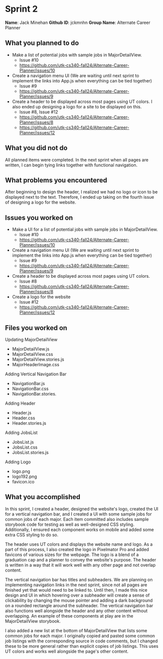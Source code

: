 # Sprint 2
**Name**: Jack Minehan
**Github ID**: jckmnhn
**Group Name**: Alternate Career Planner

## What you planned to do
- Make a list of potential jobs with sample jobs in MajorDetailView.
	- Issue #10
	- https://github.com/utk-cs340-fall24/Alternate-Career-Planner/issues/10
- Create a navigation menu UI (We are waiting until next sprint to implement the links into App.js when everything can be tied together)
	- Issue #9
	- https://github.com/utk-cs340-fall24/Alternate-Career-Planner/issues/9
- Create a header to be displayed across most pages using UT colors. I also ended up designing a logo for a site to be displayed on this.
	- Issue #8, Issue #12
	- https://github.com/utk-cs340-fall24/Alternate-Career-Planner/issues/8
	- https://github.com/utk-cs340-fall24/Alternate-Career-Planner/issues/12
## What you did not do
All planned items were completed. In the next sprint when all pages are written, I can begin tying links together with functional navigation.

## What problems you encountered
After beginning to design the header, I realized we had no logo or icon to be displayed next to the text. Therefore, I ended up taking on the fourth issue of designing a logo for the website.

## Issues you worked on 
- Make a UI for a list of potential jobs with sample jobs in MajorDetailView.
	- Issue #10
	- https://github.com/utk-cs340-fall24/Alternate-Career-Planner/issues/10
- Create a navigation menu UI (We are waiting until next sprint to implement the links into App.js when everything can be tied together)
	- Issue #9
	- https://github.com/utk-cs340-fall24/Alternate-Career-Planner/issues/9
- Create a header to be displayed across most pages using UT colors.
	- Issue #8
	- https://github.com/utk-cs340-fall24/Alternate-Career-Planner/issues/8
- Create a logo for the website
	- Issue #12
	- https://github.com/utk-cs340-fall24/Alternate-Career-Planner/issues/12

## Files you worked on

Updating MajorDetailView
- MajorDetailView.js
- MajorDetailView.css
- MajorDetailView.stories.js
- MajorHeaderImage.css

Adding Vertical Navigation Bar
- NavigationBar.js
- NavigationBar.css
- NavigationBar.stories.

Adding Header
- Header.js
- Header.css
- Header.stories.js

Adding JobsList
- JobsList.js
- JobsList.css
- JobsList.stories.js

Adding Logo
- logo.png
- logo192.png
- favicon.ico

## What you accomplished
In this sprint, I created a header, designed the website's logo, created the UI for a vertical navigation bar, and I created a UI with some sample jobs for common jobs of each major. Each item committed also includes sample storybook code for testing as well as well-designed CSS styling. Additionally, I ensured each component works on mobile and added some extra CSS styling to do so.

The header uses UT colors and displays the website name and logo. As a part of this process, I also created the logo in Pixelmator Pro and added favicons of various sizes for the webpage. The logo is a blend of a graduation cap and a planner to convey the website's purpose. The header is written in a way that it will work well with any other page and not overlap content.

The vertical navigation bar has titles and subheaders. We are planning on implementing navigation links in the next sprint, since not all pages are finished yet that would need to be linked to. Until then, I made this nice design and UI in which hovering over a subheader will create a sense of clickability by changing the mouse pointer and adding a dark background on a rounded rectangle around the subheader. The vertical navigation bar also functions well alongside the header and any other content without overlapping. An example of these components at play are in the MajorDetailView storybook.

I also added a new list at the bottom of MajorDetailView that lists some common jobs for each major. I originally copied and pasted some common job listings with the corresponding source in code comments, but I changed these to be more general rather than explicit copies of job listings. This uses UT colors and works well alongside the page's other content.




